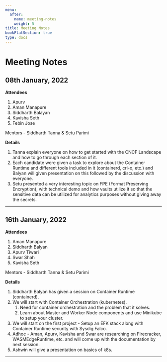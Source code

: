 ```yaml
---
menu:
  after:
    name: meeting-notes
    weight: 5
title: Meeting Notes
bookFlatSection: true
type: docs
---
```


# <b>Meeting Notes</b>

## 08th January, 2022

**Attendees**
1. Apurv
2. Aman Manapure
3. Siddharth Balayan
4. Kavisha Seth
5. Febin Jose

Mentors - Siddharth Tanna & Setu Parimi

**Details**
1. Tanna explain everyone on how to get started with the CNCF Landscape and how to go through each section of it.
2. Each candidate were given a task to explore about the Container Runtime and different tools included in it (containerd, cri-o, etc.) and Balyan will given presentation on this followed by the discussion with everyone.
3. Setu presented a very interesting topic on FPE (Format Preserving Encryption), with technical demo and how vaults utilize it so that the sensitive data can be utilized for analytics purposes without giving away the secrets.
  
---

## 16th January, 2022

**Attendees**
1. Aman Manapure
2. Siddharth Balyan
3. Apurv Tiwari
4. Swar Shah
5. Kavisha Seth

Mentors - Siddharth Tanna & Setu Parimi

**Details**
1. Siddharth Balyan has given a session on Container Runtime (containerd). 
2. We will start with Container Orchestration (kubernetes).
   1. Need for container orchestration and the problem that it solves.
   2. Learn about Master and Worker Node components and use Minikube to setup your cluster.
3. We will start on the first project - Setup an EFK stack along with Container Runtime security with Sysdig Falco.
4. Adhoc - Aman, Apurv, Kavisha and Swar are researching on Firecracker, WASMEdgeRuntime, etc. and will come up with the documentation by next session. 
5. Ashwin will give a presentation on basics of k8s.

---